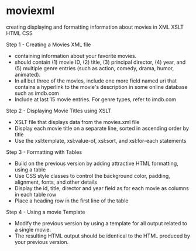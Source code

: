 # moviexml
creating displaying and formatting information about movies in XML XSLT HTML CSS

Step 1 - Creating a Movies XML file
  - containing information about your favorite movies.
  - should contain (1) movie ID, (2) title, (3) principal director, (4) year, and (5) multiple genre entries (such as action, comedy, drama,                     humor, animated).
  - In all but three of the movies, include one more field named uri that contains a hyperlink to the movie's description in some online database such as imdb.com
  - Include at last 15 movie entries. For genre types, refer to imdb.com
  
Step 2 - Displaying Movie Titles using XSLT
  - XSLT file that displays data from the movies.xml file
  - Display each movie title on a separate line, sorted in ascending order by title
  - Use the xsl:template, xsl:value-of, xsl:sort, and xsl:for-each statements

Step 3 - Formatting with Tables
  - Build on the previous version by adding attractive HTML formatting, using a table
  - Use CSS style classes to control the background color, padding, alignment, fonts, and other details
  - Display the id, title, director and year field as for each movie as columns in each table row
  - Place a heading row in the first line of the table
  
Step 4 - Using a movie Template
  - Modify the previous version by using a template for all output related to a single movie.
  - The resulting HTML output should be identical to the HTML produced by your previous version.
